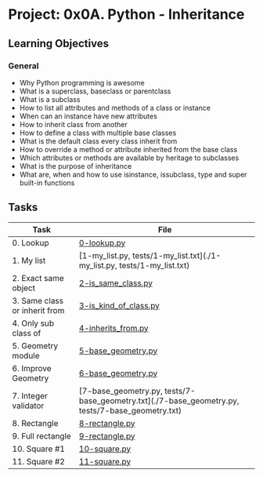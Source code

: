 # Project: 0x0A. Python - Inheritance

<h2>Learning Objectives</h2>

<h3>General</h3>

<ul>
<li>Why Python programming is awesome</li>
<li>What is a superclass, baseclass or parentclass</li>
<li>What is a subclass</li>
<li>How to list all attributes and methods of a class or instance</li>
<li>When can an instance have new attributes</li>
<li>How to inherit class from another</li>
<li>How to define a class with multiple base classes</li>
<li>What is the default class every class inherit from</li>
<li>How to override a method or attribute inherited from the base class</li>
<li>Which attributes or methods are available by heritage to subclasses</li>
<li>What is the purpose of inheritance</li>
<li>What are, when and how to use isinstance, issubclass, type and super built-in functions</li>
</ul>

<h2>Tasks</h2>

| Task | File |
| ---- | ---- |
| 0. Lookup | [0-lookup.py](./0-lookup.py) |
| 1. My list | [1-my_list.py, tests/1-my_list.txt](./1-my_list.py, tests/1-my_list.txt) |
| 2. Exact same object | [2-is_same_class.py](./2-is_same_class.py) |
| 3. Same class or inherit from | [3-is_kind_of_class.py](./3-is_kind_of_class.py) |
| 4. Only sub class of | [4-inherits_from.py](./4-inherits_from.py) |
| 5. Geometry module | [5-base_geometry.py](./5-base_geometry.py) |
| 6. Improve Geometry | [6-base_geometry.py](./6-base_geometry.py) |
| 7. Integer validator | [7-base_geometry.py, tests/7-base_geometry.txt](./7-base_geometry.py, tests/7-base_geometry.txt) |
| 8. Rectangle | [8-rectangle.py](./8-rectangle.py) |
| 9. Full rectangle | [9-rectangle.py](./9-rectangle.py) |
| 10. Square #1 | [10-square.py](./10-square.py) |
| 11. Square #2 | [11-square.py](./11-square.py) |

